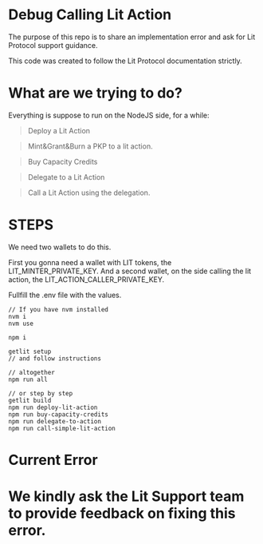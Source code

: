 # Debug Calling Lit Action

The purpose of this repo is to share an implementation error and ask for Lit Protocol support guidance.

This code was created to follow the Lit Protocol documentation strictly.

# What are we trying to do?

Everything is suppose to run on the NodeJS side, for a while:

> Deploy a Lit Action

> Mint&Grant&Burn a PKP to a lit action.

> Buy Capacity Credits

> Delegate to a Lit Action

> Call a Lit Action using the delegation.

# STEPS

We need two wallets to do this.

First you gonna need a wallet with LIT tokens, the LIT_MINTER_PRIVATE_KEY.
And a second wallet, on the side calling the lit action, the LIT_ACTION_CALLER_PRIVATE_KEY.

Fullfill the .env file with the values.

```
// If you have nvm installed
nvm i
nvm use

npm i

getlit setup
// and follow instructions

// altogether
npm run all

// or step by step
getlit build
npm run deploy-lit-action
npm run buy-capacity-credits
npm run delegate-to-action
npm run call-simple-lit-action
```

# Current Error

# We kindly ask the Lit Support team to provide feedback on fixing this error.
